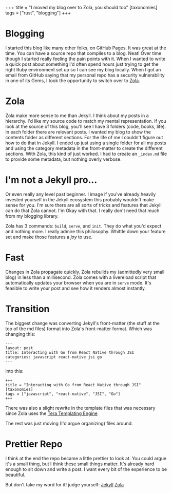 +++
title = "I moved my blog over to Zola, you should too"
[taxonomies]
tags = ["rust", "blogging"]
+++

# Blogging

I started this blog like many other folks, on GitHub Pages. It was great at
the time. You can have a source repo that compiles to a blog. Neat! Over time
though I started really feeling the pain points with it. When I wanted to
write a quick post about something I'd often spend hours just trying to get
the right Ruby environment set up so I can see my blog locally. When I got an
email from GitHub saying that my personal repo has a security vulnerability in
one of its Gems, I took the opportunity to switch over to
[Zola](https://www.getzola.org).

# Zola

Zola make more sense to me than Jekyll. I think about my posts in a
hierarchy. I'd like my source code to match my mental representation. If you
look at the source of this blog, you'll see I have 3 folders (code, books,
life). In each folder there are relevant posts. I wanted my blog to show the
contents folder as different sections. For the life of me I couldn't figure
out how to do that in Jekyll. I ended up just using a single folder for all
my posts and using the category metadata in the front-matter to create the
different sections. With Zola, this kind of just worked. I had to create an
`_index.md` file to provide some metadata, but nothing overly verbose.

# I'm not a Jekyll pro...

Or even really any level past beginner. I image if you've already heavily
invested yourself in the Jekyll ecosystem this probably wouldn't make sense
for you. I'm sure there are all sorts of tricks and features that Jekyll
can do that Zola cannot. I'm Okay with that. I really don't need that much
from my blogging library.

Zola has 3 commands: `build`, `serve`, and `init`. They do what you'd expect
and nothing more. I really admire this philosophy. Whittle down your feature
set and make those features a _joy_ to use.

# Fast

Changes in Zola propagate quickly. Zola rebuilds my (admittedly very small blog) in less than a millisecond. Zola comes with a livereload script that automatically updates your browser when you are in `serve` mode. It's feasible to write your post and see how it renders almost instantly.

# Transition

The biggest change was converting Jekyll's front-matter (the stuff at the top
of the md files) format into Zola's front-matter format. Which was changing
this:

```
---
layout: post
title: Interacting with Go from React Native through JSI
categories: javascript react-native jsi go
---

```

into this:

```
+++
title = "Interacting with Go from React Native through JSI"
[taxonomies]
tags = ["javascript", "react-native", "JSI", "Go"]
+++
```

There was also a slight rewrite in the template files that was necessary
since Zola uses the [Tera Templating Engine](https://tera.netlify.com)

The rest was just moving (I'd argue organizing) files around.

# Prettier Repo

I think at the end the repo became a little prettier to look at. You could
argue it's a small thing, but I think these small things matter. It's already
hard enough to sit down and write a post. I want every bit of the experience
to be beautiful.

But don't take my word for it! judge yourself: [Jekyll](https://github.com/MarcoPolo/marcopolo.github.io/tree/jekyll_archive) [Zola](https://github.com/MarcoPolo/marcopolo.github.io/tree/master)

